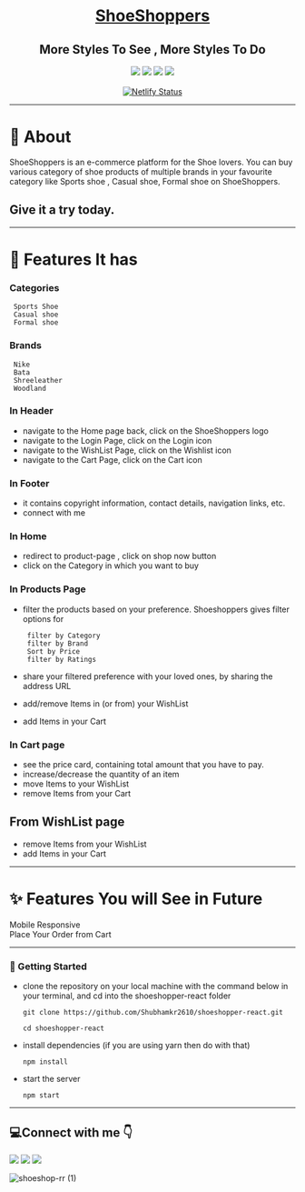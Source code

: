 
<div align="center">
  
# [ShoeShoppers](https://shoeshopper-react.netlify.app/) 
##  More Styles To See , More Styles To Do
  
<!--   ![image](https://user-images.githubusercontent.com/91511639/163553337-079970fc-ef46-4521-a415-fd158501f95d.png) -->

![](https://img.shields.io/badge/HTML5-E34F26?style=for-the-badge&logo=html5&logoColor=white)
![](https://img.shields.io/badge/CSS3-1572B6?style=for-the-badge&logo=css3&logoColor=white) 
![](https://img.shields.io/badge/React-20232A?style=for-the-badge&logo=react&logoColor=61DAFB)
![](https://img.shields.io/badge/React_Router-CA4245?style=for-the-badge&logo=react-router&logoColor=white)<br><br>
[![Netlify Status](https://api.netlify.com/api/v1/badges/a1fe7d1f-75e9-4c30-bd3a-8df76d74c08c/deploy-status)](https://app.netlify.com/sites/neos-ui/deploys)

</div>

---


# 📖 About 

ShoeShoppers is an e-commerce platform for the Shoe lovers. You can buy various category of shoe products of multiple brands in your favourite category like Sports shoe , Casual shoe, Formal shoe on ShoeShoppers.

Give it a try today.
---

---
# 🚀 Features It has

### Categories

     Sports Shoe
     Casual shoe
     Formal shoe
 

### Brands
     Nike
     Bata
     Shreeleather
     Woodland
    
### In Header

- navigate to the Home page back, click on the ShoeShoppers logo
- navigate to the Login Page,  click on the Login icon
- navigate to the WishList Page,  click on the Wishlist icon
- navigate to the Cart Page,  click on the Cart icon


### In Footer

- it contains copyright information, contact details, navigation links, etc.
- connect with me

### In Home

- redirect to product-page , click on shop now button
- click on the Category in which you want to buy

### In Products Page

  - filter the products based on your preference. Shoeshoppers gives filter options for

         filter by Category
         filter by Brand
         Sort by Price
         filter by Ratings

- share your filtered preference with your loved ones, by sharing the address URL

- add/remove Items in (or from) your WishList

- add Items in your Cart

### In Cart page

- see the price card, containing total amount that you have to pay.
- increase/decrease the quantity of an item
- move Items to your WishList
- remove Items from your Cart


## From WishList page

- remove Items from your WishList
- add Items in your Cart

---
    
# ✨ Features You will See in Future
Mobile Responsive <br>
Place Your Order from Cart

---

### 🔌 Getting Started
- clone the repository on your local machine with the command below in your terminal, and cd into the shoeshopper-react folder

      git clone https://github.com/Shubhamkr2610/shoeshopper-react.git

      cd shoeshopper-react
      
- install dependencies (if you are using yarn then do with that)

      npm install
      
- start the server

      npm start


---


## :computer:Connect with me 	:point_down:

<a href="https://twitter.com/shubhamkr_26"><img src="https://img.shields.io/badge/Twitter-1DA1F2?style=for-the-badge&logo=twitter&logoColor=white"/></a>
<a href="https://www.linkedin.com/in/shubham-kumar-6625b8217/"><img src="https://img.shields.io/badge/LinkedIn-0077B5?style=for-the-badge&logo=linkedin&logoColor=white"/></a>
<a href="https://www.instagram.com/i_subhu/"><img src="https://img.shields.io/badge/Instagram-E4405F?style=for-the-badge&logo=instagram&logoColor=white"/></a>


![shoeshop-rr (1)](https://user-images.githubusercontent.com/91511639/163735529-062b9112-86d6-4b1b-9635-15c4a4f55fac.gif)





